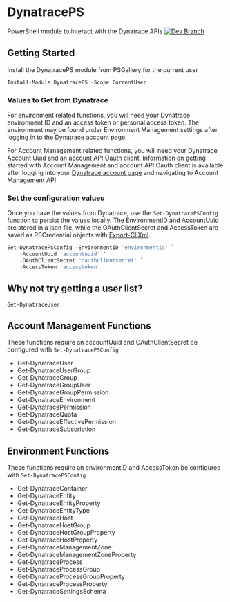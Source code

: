 # DynatracePS
PowerShell module to interact with the Dynatrace APIs
[![Dev Branch](https://github.com/joeywas/DynatracePS/actions/workflows/pipeline.yml/badge.svg?branch=dev)](https://github.com/joeywas/DynatracePS/actions/workflows/pipeline.yml)
## Getting Started

Install the DynatracePS module from PSGallery for the current user
```powershell
Install-Module DynatracePS -Scope CurrentUser
```

### Values to Get from Dynatrace

For environment related functions, you will need your Dynatrace environment ID and an access token or personal access token. The environment may be found under Environment Management settings after logging in to the [Dynatrace account page](https://account.dynatrace.com/my/).

For Account Management related functions, you will need your Dynatrace Account Uuid and an account API Oauth client. Information on getting started with Account Management and account API Oauth client is available after logging into your [Dynatrace account page](https://account.dynatrace.com/my/) and navigating to Account Management API.

### Set the configuration values
Once you have the values from Dynatrace, use the `Set-DynatracePSConfig` function to persist the values locally. The EnvironmentID and AccountUuid are stored in a json file, while the OAuthClientSecret and AccessToken are saved as PSCredential objects with [Export-CliXml](https://docs.microsoft.com/en-us/powershell/module/microsoft.powershell.utility/export-clixml?view=powershell-7.2).
```powershell
Set-DynatracePSConfig -EnvironmentID 'environmentid' `
    -AccountUuid 'accountuuid' `
    -OAuthClientSecret 'oauthclientsecret' `
    -AccessToken 'accesstoken
```

## Why not try getting a user list?
```
Get-DynatraceUser
```

## Account Management Functions

These functions require an accountUuid and OAuthClientSecret be configured with `Set-DynatracePSConfig`

- Get-DynatraceUser
- Get-DynatraceUserGroup
- Get-DynatraceGroup
- Get-DynatraceGroupUser
- Get-DynatraceGroupPermission
- Get-DynatraceEnvironment
- Get-DynatracePermission
- Get-DynatraceQuota
- Get-DynatraceEffectivePermission
- Get-DynatraceSubscription

## Environment Functions

These functions require an environmentID and AccessToken be configured with `Set-DynatracePSConfig`

- Get-DynatraceContainer
- Get-DynatraceEntity
- Get-DynatraceEntityProperty
- Get-DynatraceEntityType
- Get-DynatraceHost
- Get-DynatraceHostGroup
- Get-DynatraceHostGroupProperty
- Get-DynatraceHostProperty
- Get-DynatraceManagementZone
- Get-DynatraceManagementZoneProperty
- Get-DynatraceProcess
- Get-DynatraceProcessGroup
- Get-DynatraceProcessGroupProperty
- Get-DynatraceProcessProperty
- Get-DynatraceSettingsSchema
